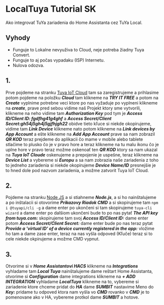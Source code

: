 # LocalTuya Tutorial SK

Ako integrovať TuYa zariadenia do Home Assistanta cez TuYa Local.

## Vyhody
- Funguje to Lokalne nevyuživa to Cloud, neje potreba žiadny Tuya Convert.
- Funguje to aj počas vypadaku (ISP) Internetu.
- Nulova odozva.

## 1.
Prve pojdeme na stranku [Tuya IoT Cloud](https://iot.tuya.com/ "Tuya IoT Cloud") tam sa zaregistrujeme a prihlasime potom pojdeme na položku *****Cloud***** tam klikneme na *****TRY IT FREE***** a potom na *****Create***** vyplnime potrebne veci ktore po nas vyžaduje po vyplneni klikneme na *****create*****, prave pred sebou vidime naš Projekt ktory sme vytvorili, klikneme na neho vidime tam *****Authorization Key***** pod tym je *****Access ID/Client ID: fgdfhg41g4ghf***** a *****Access Secret/Client Secret:gh54j5gh4j5gjfhjgh22***** obidve tieto kľuce si niekde okopirujeme, vidime tam *****Link Device***** klikneme nato potom klikneme na *****Link devices by App Account***** a ešte klikneme na *****Add App Account***** prave sa nam zobrazil *****QR KOD***** teraz prejdeme do aplikacii čo mame v mobile alebo tablete stlačime to plusko čo je v pravo hore a teraz klikneme na tu malu ikonu čo je uplne hore v pravo teraz možme oskenoať ten *****QR KOD***** ktory sa nam ukazal na *****Tuya IoT Cloude***** oskenujeme a prepojenie je uspešne, teraz klikneme na *****Device List***** a vybereme si *****Europu***** a sa nam zobrazia naše zariadenia z toho to jedneho zariadenia si niekde okopirujeme *****Device Name/ID***** presnejšie je to hned dole pod nazvom zariadenia, a možme zatvorit Tuya IoT Cloud.

## 2.
Pojdeme na stranku [Node JS](https://nodejs.org/en/download/ "Node JS") a si stiahneme *****Node.js*****, a si ho nainštalujeme a po inštalacii si otovorime *****Prikazovy Riadok CMD***** a si skopirujeme tam `npm i @tuyapi/cli -g` a dame enter po ukončeni si tam skopirujeme `tuya-cli wizard` a dame enter po dalšiom ukončeni bude to po nas pytať *****The API key from tuya.com:***** skopirujeme tam svoj *****Access ID/Client ID:***** dame enter potom *****Access Secret/Client Secret:***** dame enter bude po nas teraz pytat *****Provide a 'virtual ID' of a device currently registered in the app:***** vložime ho tam a dame zase enter, teraz na nas vyšla odpoved (Kľuče) teraz si to cele niekde okpirujeme a možme CMD vypnut.

## 3.
Otvorime si v *****Home Assistantovi HACS***** klikneme na *****Integrations***** vyhladame tam *****Local Tuya***** nainštalujeme dame reštart Home Assistanta, otvorime si *****Configuration***** dame integrations klikneme na *****+ ADD INTEGRATION***** vyhladame *****LocalTuya***** klikneme na to, vybereme si zariadenie ktore chceme pridat do *****HA***** dame *****SUMBIT***** nastavime Meno do *****Key:***** pridame tu odpoved ktora nam vyšla vo *****CMD***** rovanko v *****CMD***** je to pomenovane ako v HA, vybereme protkol dame *****SUMBIT***** a hotove.
